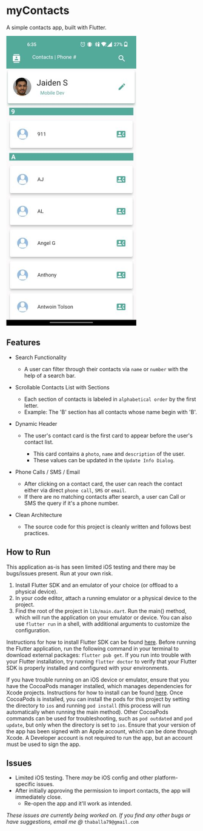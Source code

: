 # myContacts

A simple contacts app, built with Flutter.

![myContacts Homepage](https://github.com/BrianJr03/myContacts/blob/master/myContacts_homepage_tiny.jpg)

## Features

- Search Functionality
  - A user can filter through their contacts via `name` or `number` with the help of a search bar.
  
- Scrollable Contacts List with Sections
  - Each section of contacts is labeled in `alphabetical order` by the first letter.
  - Example: The 'B' section has all contacts whose name begin with 'B'.
  
- Dynamic Header
  - The user's contact card is the first card to appear before the user's contact list.
  
    - This card contains a `photo`, `name` and `description` of the user. 
    - These values can be updated in the `Update Info Dialog`.
    
- Phone Calls / SMS / Email
  - After clicking on a contact card, the user can reach the contact either via direct `phone call`, `SMS` or `email`.
  - If there are no matching contacts after search, a user can Call or SMS the query if it's a phone number.
  
- Clean Architecture
  - The source code for this project is cleanly written and follows best practices.

## How to Run
This application as-is has seen limited iOS testing and there may be bugs/issues present. Run at your own risk.
1. Install Flutter SDK and an emulator of your choice (or offload to a physical device).
2. In your code editor, attach a running emulator or a physical device to the project.
3. Find the root of the project in `lib/main.dart`. Run the main() method, which will run the application on your emulator or device. You can also use `flutter run` in a shell, with additional arguments to customize the configuration.

Instructions for how to install Flutter SDK can be found [here](https://docs.flutter.dev/get-started/install). Before running the Flutter application, run the following command in your terminal to download external packages: `flutter pub get`. If you run into trouble with your Flutter installation, try running `flutter doctor` to verify that your Flutter SDK is properly installed and configured with your environments.

If you have trouble running on an iOS device or emulator, ensure that you have the CocoaPods manager installed, which manages dependencies for Xcode projects. Instructions for how to install can be found [here](https://guides.cocoapods.org/using/getting-started.html). Once CocoaPods is installed, you can install the pods for this project by setting the directory to `ios` and running `pod install` (this process will run automatically when running the main method). Other CocoaPods commands can be used for troubleshooting, such as `pod outdated` and `pod update`, but only when the directory is set to `ios`. Ensure that your version of the app has been signed with an Apple account, which can be done through Xcode. A Developer account is not required to run the app, but an account must be used to sign the app.

## Issues
 - Limited iOS testing. There *may* be iOS config and other platform-specific issues.
 - After initially approving the permission to import contacts, the app will immediately close. 
   - Re-open the app and it'll work as intended.

*These issues are currently being worked on. If you find any other bugs or have suggestions, email me @* `thaballa79@gmail.com`
